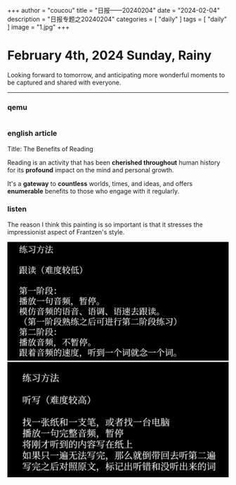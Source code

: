 +++
author = "coucou"
title = "日报——20240204"
date = "2024-02-04"
description = "日报专题之20240204"
categories = [
    "daily"
]
tags = [
    "daily"
]
image = "1.jpg"
+++

<!-- ![](1.jpg) -->

# February 4th, 2024  Sunday, Rainy




<!-- <video width="320" height="240" autoplay controls>
  <source src="./newyear.mp4" type="video/mp4">
  对不起，您的浏览器不支持内嵌视频。
</video> -->
Looking forward to tomorrow, and anticipating more wonderful moments to be captured and shared with everyone.

---

### qemu 
```java

```

### english article

Title: The Benefits of Reading

Reading is an activity that has been **cherished throughout** human history for its **profound** impact on the mind and personal growth.

 It's a **gateway** to **countless** worlds, times, and ideas, and offers **enumerable** benefits to those who engage with it regularly.


### listen

The reason I think this painting is so important is that it stresses the impressionist aspect of Frantzen's style.



![我的图片](listen.png)
![我的图2](listen2.png)
